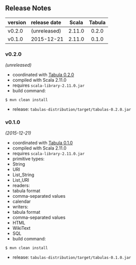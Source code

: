 
## Release Notes

| version | release date | Scala  | Tabula |
|:--------|:-------------|:------:|:------:|
| v0.2.0  | (unreleased) | 2.11.0 | 0.2.0  |
| v0.1.0  | 2015-12-21   | 2.11.0 | 0.1.0  |



### v0.2.0
*(unreleased)*
* coordinated with [Tabula 0.2.0](https://github.com/julianmendez/tabula)
* compiled with Scala 2.11.0
* requires `scala-library-2.11.0.jar`
* build command:
```
$ mvn clean install
```
* release: `tabulas-distribution/target/tabulas-0.2.0.jar`


### v0.1.0
*(2015-12-21)*
* coordinated with [Tabula 0.1.0](https://github.com/julianmendez/tabula)
* compiled with Scala 2.11.0
* requires `scala-library-2.11.0.jar`
* primitive types:
 * String
 * URI
 * List_String
 * List_URI
* readers:
 * tabula format
 * comma-separated values
 * calendar
* writers:
 * tabula format
 * comma-separated values
 * HTML
 * WikiText
 * SQL
* build command:
```
$ mvn clean install
```
* release: `tabulas-distribution/target/tabulas-0.1.0.jar`


